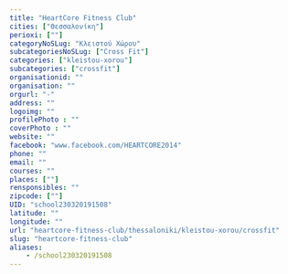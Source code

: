 ```yaml
---
title: "HeartCore Fitness Club"
cities: ["Θεσσαλονίκη"]
perioxi: [""]
categoryNoSLug: "Κλειστού Χώρου"
subcategoriesNoSLug: ["Cross Fit"]
categories: ["kleistou-xorou"]
subcategories: ["crossfit"]
organisationid: ""
organisation: ""
orgurl: "-"
address: ""
logoimg: ""
profilePhoto : ""
coverPhoto : ""
website: ""
facebook: "www.facebook.com/HEARTCORE2014"
phone: ""
email: ""
courses: ""
places: [""]
rensponsibles: ""
zipcode: [""]
UID: "school230320191508"
latitude: ""
longitude: ""
url: "heartcore-fitness-club/thessaloniki/kleistou-xorou/crossfit"
slug: "heartcore-fitness-club"
aliases:
    - /school230320191508
---
```





